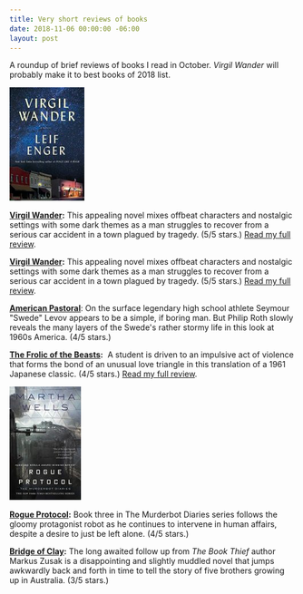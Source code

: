 ```yaml
---
title: Very short reviews of books
date: 2018-11-06 00:00:00 -06:00
layout: post
---
```


A roundup of brief reviews of books I read in October. _Virgil Wander_ will probably make it to best books of 2018 list.

![](/assets/images/51I4wcrJ4zL-132x200.jpg)

[**Virgil Wander**](https://amzn.to/2C4MhTg)**:** This appealing novel mixes offbeat characters and nostalgic settings with some dark themes as a man struggles to recover from a serious car accident in a town plagued by tragedy. (5/5 stars.) [Read my full review](https://kenbooth.net/review-virgil-wander/).

[**Virgil Wander**](https://amzn.to/2C4MhTg)**:** This appealing novel mixes offbeat characters and nostalgic settings with some dark themes as a man struggles to recover from a serious car accident in a town plagued by tragedy. (5/5 stars.) [Read my full review](https://kenbooth.net/review-virgil-wander/).

**[American Pastoral](https://amzn.to/2AQ1Htn)**: On the surface legendary high school athlete Seymour "Swede" Levov appears to be a simple, if boring man. But Philip Roth slowly reveals the many layers of the Swede's rather stormy life in this look at 1960s America. (4/5 stars.)

**[The Frolic of the Beasts](https://amzn.to/2DntvIp):**  A student is driven to an impulsive act of violence that forms the bond of an unusual love triangle in this translation of a 1961 Japanese classic. (4/5 stars.) [Read my full review](https://kenbooth.net/review-the-frolic-of-the-beasts/).

![](/assets/images/41KbdykUWlL-126x200.jpg)

**[Rogue Protocol](https://amzn.to/2AQefRK):** Book three in The Murderbot Diaries series follows the gloomy protagonist robot as he continues to intervene in human affairs, despite a desire to just be left alone. (4/5 stars.)

**[Bridge of Clay](https://amzn.to/2ARdZ57):** The long awaited follow up from _The Book Thief_ author Markus Zusak is a disappointing and slightly muddled novel that jumps awkwardly back and forth in time to tell the story of five brothers growing up in Australia. (3/5 stars.)
